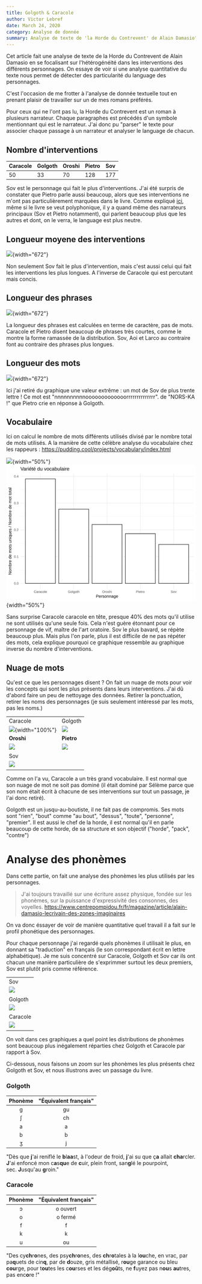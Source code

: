 ```yaml
---
title: Golgoth & Caracole
author: Victor Lebref
date: March 24, 2020
category: Analyse de donnée
summary: Analyse de texte de 'la Horde du Contrevent' de Alain Damasio"
---
```


Cet article fait une analyse de texte de la Horde du Contrevent de Alain Damasio en se focalisant sur l'hétérogénéité dans les interventions des différents personnages. On essaye de voir si une analyse quantitative du texte nous permet de détecter des particularité du language des personnages.

C'est l'occasion de me frotter à l'analyse de donnée textuelle tout en prenant plaisir de travailler sur un de mes romans préférés.

Pour ceux qui ne l'ont pas lu, la Horde du Contrevent est un roman à plusieurs narrateur. Chaque paragraphes est précédés d'un symbole mentionnant qui est le narrateur. J'ai donc pu "parser" le texte pour associer chaque passage à un narrateur et analyser le language de chacun. 

## Nombre d'interventions


|Caracole |Golgoth  |Oroshi |Pietro  | Sov |
|---------|---------|--------|--------|--------|
|      50 |     33  |    70  |    128 |     177|

Sov est le personnage qui fait le plus d'interventions. J'ai été surpris de constater que Pietro parle aussi beaucoup, alors que ses interventions ne m'ont pas particulièrement marquées dans le livre. 
Comme expliqué [ici](https://blogs.mediapart.fr/raphadasilva/blog/181117/la-horde-du-contrevent-un-aller-retour-eprouvant), même si le livre se veut polyphonique, il y a quand même des narrateurs principaux (Sov et Pietro notamment), qui parlent beaucoup plus que les autres et dont, on le verra, le language est plus neutre.


## Longueur moyene des interventions

![]({attach}media/928b675bccb7980b6c6a3d6c727f8e8e014a9330.svgz){width="672"}

Non seulement Sov fait le plus d'intervention, mais c'est aussi celui qui fait les interventions les plus longues. A l'inverse de Caracole qui est percutant mais concis.


## Longueur des phrases

![]({attach}media/4e6e211aa491174f53336f63878282901ef879da.svgz){width="672"}

La longueur des phrases est calculées en terme de caractère, pas de mots. Caracole et Pietro disent beaucoup de phrases très courtes, comme le montre la forme ramassée de la distribution. Sov, Aoi et Larco au contraire font au contraire des phrases plus longues.


## Longueur des mots

![]({attach}media/792501f505c2ab8a624ac728dd5c1d01aea90d2e.svgz){width="672"}

Ici j'ai retiré du graphique une valeur extrême : un mot de Sov de plus trente lettre ! Ce mot est "nnnnnnnnnnooooooooooooorrrrrrrrrrrrrr". de "NORS-KA !" que Pietro crie en réponse à Golgoth.


## Vocabulaire

Ici on calcul le nombre de mots différents utilisés divisé par le nombre total de mots utilisés. A la manière de cette célèbre analyse du vocabulaire chez les rappeurs : <https://pudding.cool/projects/vocabulary/index.html>

![]({attach}media/455096fda0928da9b3bb44e130e864b1574c431a.svgz){width="50%"}![](media/a1076810a02c85c8ad6d07165222cc2a8050ec02.svgz){width="50%"}

Sans surprise Caracole caracole en tête, presque 40% des mots qu'il utilise ne sont utilisés qu'une seule fois. Cela n'est guère étonnant pour ce personnage de vif, maître de l'art oratoire. Sov le plus bavard, se répète beaucoup plus. Mais plus l'on parle, plus il est difficile de ne pas répéter des mots, cela explique pourquoi ce graphique ressemble au graphique inverse du nombre d'interventions.


## Nuage de mots

Qu'est ce que les personnages disent ? On fait un nuage de mots pour voir les concepts qui sont les plus présents dans leurs interventions. 
J'ai dû d'abord faire un peu de nettoyage des données. Retirer la ponctuation, retirer les noms des personnages (je suis seulement intéressé par les mots, pas les noms.)

|||
|---|---|
|Caracole|Golgoth|
|![]({attach}media/75a651f4503e1b93c4e750e2e7239d31ca06732f.png){width="100%"}|![]({attach}media/66a73f5731a98695f9c8f893f8714b67b30b2ec1.png)|
|**Oroshi**|**Pietro**|
|![]({attach}media/7eb158aad950bd19eb8618d5b59399964f3337b4.png)|![]({attach}media/b71fd331c415ff29aacecf53f033befb8bfc60ae.png)|
|Sov||
|![]({attach}media/947ce0e3d893fa01713785ae082b9d9f54f504b6.png)|



Comme on l'a vu, Caracole a un très grand vocabulaire. Il est normal que son nuage de mot ne soit pas dominé (il était dominé par Sélème parce que son nom était écrit à chacune de ses interventions sur tout un passage, je l'ai donc
retiré). 

Golgoth est un jusqu-au-boutiste, il ne fait pas de compromis. Ses mots sont "rien", "bout" comme "au bout", "dessus", "toute", "personne", "premier". Il est aussi le chef de la horde, il est normal qu'il en parle beaucoup de cette horde, de sa structure et son objectif ("horde", "pack", "contre")

# Analyse des phonèmes

Dans cette partie, on fait une analyse des phonèmes les plus utilisés par les personnages.

> J'ai toujours travaillé sur une écriture assez physique, fondée sur les phonèmes, sur la puissance d'expressivité des consonnes, des voyelles.
<https://www.centrepompidou.fr/fr/magazine/article/alain-damasio-lecrivain-des-zones-imaginaires>

On va donc éssayer de voir de manière quantitative quel travail il a fait sur le profil phonétique des personnages.

Pour chaque personnage j'ai regardé quels phonèmes il utilisait le plus, en donnant sa "traduction" en français (le son correspondant écrit en lettre alphabétique). Je me suis concentré sur Caracole, Golgoth et Sov car ils ont chacun une manière particulière de s'exprimmer surtout les deux premiers, Sov est plutôt pris comme référence.

||
|---|
|Sov|
|![]({attach}media/92dac954ad0fb8e2d3889cb0f59ef1e59aa399a2.svgz)|
|Golgoth|
|![]({attach}media/19876c5db2b4b498a75fe27727259415ea34cfe7.svgz)|
|Caracole|
|![]({attach}media/cc927cfcb5bdab77b0cd4c5fe93bc4bf73e027d7.svgz)|


On voit dans ces graphiques a quel point les distributions de phonèmes sont beaucoup plus inégalement réparties chez Golgoth et Caracole par rapport à Sov. 

Ci-dessous, nous faisons un zoom sur les phonèmes les plus présents chez Golgoth et Sov, et nous illustrons avec un passage du livre. 

### Golgoth

|Phonème  |"Équivalent français"  |
|:-------:|:---------------------:|
|ɡ        |gu                     |
|ʃ        |ch                     |    
|a        |a                      |
|b        |b                      |
|ʒ        |j                      |

"Dès que **j**'ai reniflé le **b**l**aa**st, à l'odeur de froid, **j**'ai su que ç**a** allait **cha**rcler. **J**'ai enfoncé mon c**a**s**qu**e de **c**uir, plein front, san**g**lé le pourpoint, sec. **J**usqu'au **g**roin."


### Caracole


|Phonème  |"Équivalent français"  |
|:-------:|:---------------------:|
|ɔ        |o ouvert               |
|o        |o fermé                |
|f        |f                      |
|k        |k                      |
|u        |ou                     |

"Des cy**ch**r**o**nes, des psy**ch**r**o**nes, des **ch**r**o**tales à la l**ou**che, en vrac, par pa**q**uets de cin**q**, par de **d**ouze, gris métallisé, r**ou**ge garance ou bleu **cou**rge, pour t**ou**tes les c**ou**rses et les dég**oû**ts, ne **f**uyez pas n**ou**s **au**tres, pas enc**o**re !"
